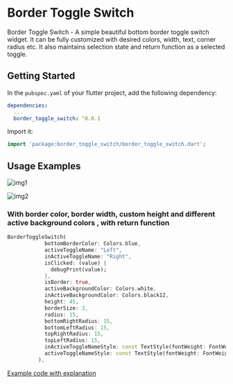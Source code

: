 # Border Toggle Switch

Border Toggle Switch - A simple beautiful bottom border toggle switch widget. It can be fully customized with desired colors, width, text, corner radius etc. It also maintains selection state and return function as a selected toggle.

## Getting Started

In the `pubspec.yaml` of your flutter project, add the following dependency:

```yaml
dependencies:
  ...
  border_toggle_switch: ^0.0.1
```

Import it:

```dart
import 'package:border_toggle_switch/border_toggle_switch.dart';
```

## Usage Examples

![img1](https://user-images.githubusercontent.com/61883398/179296814-e98e43e7-e9a7-4aec-a21d-708322b4349a.PNG)

![img2](https://user-images.githubusercontent.com/61883398/179296861-d20fcb60-12eb-4569-a514-cf5043aeed6f.PNG)


### With border color, border width, custom height and different active background colors , with return function

```dart
BorderToggleSwitch(
            bottomBorderColor: Colors.blue,
            activeToggleName: "Left",
            inActiveToggleName: "Right",
            isClicked: (value) {
              debugPrint(value);
            },
            isBorder: true,
            activeBackgroundColor: Colors.white,
            inActiveBackgroundColor: Colors.black12,
            height: 45,
            borderSize: 3,
            radius: 15,
            bottomRightRadius: 15,
            bottomLeftRadius: 15,
            topRightRadius: 15,
            topLeftRadius: 15,
            inActiveToggleNameStyle: const TextStyle(fontWeight: FontWeight.bold,color: Colors.black),
            activeToggleNameStyle: const TextStyle(fontWeight: FontWeight.bold,color: Colors.blue),
          ),
```

[Example code with explanation](https://github.com/crazy-diya/border_toggle_switch.git)

